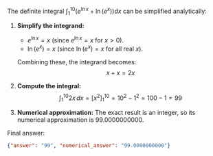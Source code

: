 The definite integral $\int_1^{10} \left( e^{\ln x} + \ln(e^x) \right) dx$ can be simplified analytically:

1. **Simplify the integrand:**
   - $e^{\ln x} = x$ (since $e^{\ln x} = x$ for $x > 0$).
   - $\ln(e^x) = x$ (since $\ln(e^x) = x$ for all real $x$).

   Combining these, the integrand becomes:
   $$
   x + x = 2x
   $$

2. **Compute the integral:**
   $$
   \int_1^{10} 2x \, dx = \left[ x^2 \right]_1^{10} = 10^2 - 1^2 = 100 - 1 = 99
   $$

3. **Numerical approximation:**
   The exact result is an integer, so its numerical approximation is $99.0000000000$.

Final answer:
```json
{"answer": "99", "numerical_answer": "99.0000000000"}
```